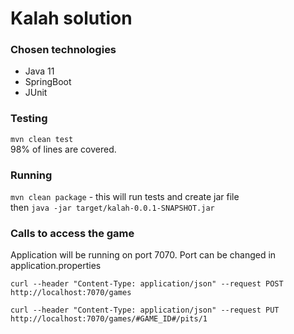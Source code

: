 # Kalah solution

### Chosen technologies
- Java 11
- SpringBoot
- JUnit

### Testing
`mvn clean test`  
98% of lines are covered.

### Running
`mvn clean package` - this will run tests and create jar file  
then `java -jar target/kalah-0.0.1-SNAPSHOT.jar`

### Calls to access the game 

Application will be running on port 7070. Port can be changed in application.properties

`curl --header "Content-Type: application/json" --request POST http://localhost:7070/games`
                
`curl --header "Content-Type: application/json" --request PUT http://localhost:7070/games/#GAME_ID#/pits/1`